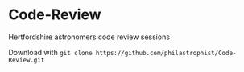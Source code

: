 # Code-Review
Hertfordshire astronomers code review sessions

Download with `git clone https://github.com/philastrophist/Code-Review.git` 
